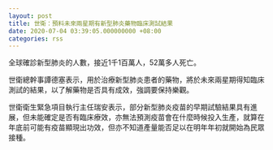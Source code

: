 ```yaml
---
layout: post
title: 世衛：預料未來兩星期有新型肺炎藥物臨床測試結果
date: 2020-07-04 03:39:05.000000000 +08:00
categories: rss
---
```


全球確診新型肺炎的人數，接近1千1百萬人，52萬多人死亡。

世衛總幹事譚德塞表示，用於治療新型肺炎患者的藥物，將於未來兩星期得知臨床測試的結果，以了解藥物是否具有成效，強調要保持樂觀。

世衛衛生緊急項目執行主任瑞安表示，部分新型肺炎疫苗的早期試驗結果具有進展，但未能確定是否有臨床療效，亦無法預測疫苗會在什麼時候投入生產，就算在年底前可能有疫苗顯現出功效，但亦不知道產量能否足以在明年年初就開始為民眾接種。
